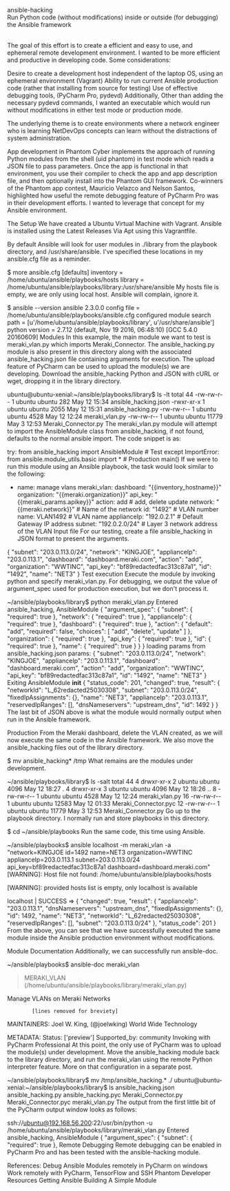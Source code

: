 ansible-hacking
<br>
Run Python code (without modifications) inside or outside (for debugging) the Ansible framework
<br>
<br>

The goal of this effort is to create a efficient and easy to use, and ephemeral remote development environment. I wanted to be more efficient and productive in developing code. Some considerations:

Desire to create a development host independent of the laptop OS, using an ephemeral environment (Vagrant)
Ability to run current Ansible production code (rather that installing from source for testing)
Use of effective debugging tools, (PyCharm Pro, pydevd)
Additionally, Other than adding the necessary pydevd commands, I wanted an executable which would run without modifications in either test mode or production mode.

The underlying theme is to create environments where a network engineer who is learning NetDevOps concepts can learn without the distractions of system administration.

App development in Phantom Cyber implements the approach of running Python modules from the shell (uid phantom) in test mode which reads a JSON file to pass parameters. Once the app is functional in that environment, you use their compiler to check the app and app description file, and then optionally install into the Phantom GUI framework. Co-winners of the Phantom app contest, Mauricio Velazco and Nelson Santos, highlighted how useful the remote debugging feature of PyCharm Pro was in their development efforts. I wanted to leverage that concept for my Ansible environment.

The Setup
We have created a Ubuntu Virtual Machine with Vagrant. Ansible is installed using the Latest Releases Via Apt using this Vagrantfile.

By default Ansible will look for user modules in ./library from the playbook directory, and /usr/share/ansible. I've specified these locations in my ansible.cfg file as a reminder.

$ more ansible.cfg
[defaults]
inventory      = /home/ubuntu/ansible/playbooks/hosts
library        = /home/ubuntu/ansible/playbooks/library:/usr/share/ansible
My hosts file is empty, we are only using local host. Ansible will complain, ignore it.

$ ansible --version
ansible 2.3.0.0
  config file = /home/ubuntu/ansible/playbooks/ansible.cfg
  configured module search path = [u'/home/ubuntu/ansible/playbooks/library', u'/usr/share/ansible']
  python version = 2.7.12 (default, Nov 19 2016, 06:48:10) [GCC 5.4.0 20160609]
Modules
In this example, the main module we want to test is meraki_vlan.py which imports Meraki_Connector. The ansible_hacking.py module is also present in this directory along with the associated ansible_hacking.json file containing arguments for execution. The upload feature of PyCharm can be used to upload the module(s) we are developing. Download the ansible_hacking Python and JSON with cURL or wget, dropping it in the library directory.

ubuntu@ubuntu-xenial:~/ansible/playbooks/library$ ls -lt
total 44
-rw-rw-r-- 1 ubuntu ubuntu   282 May 12 15:34 ansible_hacking.json
-rwxr-xr-x 1 ubuntu ubuntu  2055 May 12 15:31 ansible_hacking.py
-rw-rw-r-- 1 ubuntu ubuntu  4528 May 12 12:24 meraki_vlan.py
-rw-rw-r-- 1 ubuntu ubuntu 11779 May  3 12:53 Meraki_Connector.py
The meraki_vlan.py module will attempt to import the AnsibleModule class from ansible_hacking, if not found, defaults to the normal ansible import. The code snippet is as:

try:
    from ansible_hacking import AnsibleModule              # Test
except ImportError:
    from ansible.module_utils.basic import *               # Production
main()
If we were to run this module using an Ansible playbook, the task would look similar to the following:

  - name: manage vlans
    meraki_vlan:
      dashboard: "{{inventory_hostname}}"
      organization: "{{meraki.organization}}"
      api_key: "{{meraki_params.apikey}}"
      action: add                            # add, delete update
      network: "{{meraki.network}}"          # Name of the network
      id: "1492"                             # VLAN number
      name: VLAN1492                         # VLAN name
      applianceIp: "192.0.2.1"               # Default Gateway IP address
      subnet: "192.0.2.0/24"                 # Layer 3 network address of the VLAN
Input file
For our testing, create a file ansible_hacking in JSON format to present the arguments.

{
    "subnet": "203.0.113.0/24",
    "network": "KINGJOE",
    "applianceIp": "203.0.113.1",
    "dashboard": "dashboard.meraki.com",
    "action": "add",
    "organization": "WWTINC",
    "api_key": "bf89redactedfac313c87a1",
    "id": "1492",
    "name": "NET3"
}
Test execution
Execute the module by invoking python and specify meraki_vlan.py. For debugging, we output the value of argument_spec used for production execution, but we don't process it.

~/ansible/playbooks/library$ python meraki_vlan.py
Entered ansible_hacking, AnsibleModule
{
    "argument_spec": {
        "subnet": {
            "required": true
        },
        "network": {
            "required": true
        },
        "applianceIp": {
            "required": true
        },
        "dashboard": {
            "required": true
        },
        "action": {
            "default": "add",
            "required": false,
            "choices": [
                "add",
                "delete",
                "update"
            ]
        },
        "organization": {
            "required": true
        },
        "api_key": {
            "required": true
        },
        "id": {
            "required": true
        },
        "name": {
            "required": true
        }
    }
}
loading params from ansible_hacking.json
params:
{
    "subnet": "203.0.113.0/24",
    "network": "KINGJOE",
    "applianceIp": "203.0.113.1",
    "dashboard": "dashboard.meraki.com",
    "action": "add",
    "organization": "WWTINC",
    "api_key": "bf89redactedfac313c87a1",
    "id": "1492",
    "name": "NET3"
}
Exiting AnsibleModule __init__
{
    "status_code": 201,
    "changed": true,
    "result": {
        "networkId": "L_62redacted25030308",
        "subnet": "203.0.113.0/24",
        "fixedIpAssignments": {},
        "name": "NET3",
        "applianceIp": "203.0.113.1",
        "reservedIpRanges": [],
        "dnsNameservers": "upstream_dns",
        "id": 1492
    }
}
The last bit of JSON above is what the module would normally output when run in the Ansible framework.

Production
From the Meraki dashboard, delete the VLAN created, as we will now execute the same code in the Ansible framework. We also move the ansible_hacking files out of the library directory.

$ mv ansible_hacking* /tmp
What remains are the modules under development.

~/ansible/playbooks/library$ ls -salt
total 44
 4 drwxr-xr-x 2 ubuntu ubuntu  4096 May 12 18:27 .
 4 drwxr-xr-x 3 ubuntu ubuntu  4096 May 12 18:26 ..
 8 -rw-rw-r-- 1 ubuntu ubuntu  4528 May 12 12:24 meraki_vlan.py
16 -rw-rw-r-- 1 ubuntu ubuntu 12583 May 12 01:33 Meraki_Connector.pyc
12 -rw-rw-r-- 1 ubuntu ubuntu 11779 May  3 12:53 Meraki_Connector.py
Go up to the playbook directory. I normally run and store playbooks in this directory.

$ cd ~/ansible/playbooks
Run the same code, this time using Ansible.

~/ansible/playbooks$ ansible localhost -m meraki_vlan  -a "network=KINGJOE id=1492 name=NET3 organization=WWTINC applianceIp=203.0.113.1 subnet=203.0.113.0/24 api_key=bf89redactedfac313c87a1 dashboard=dashboard.meraki.com"
 [WARNING]: Host file not found: /home/ubuntu/ansible/playbooks/hosts

 [WARNING]: provided hosts list is empty, only localhost is available

localhost | SUCCESS => {
    "changed": true,
    "result": {
        "applianceIp": "203.0.113.1",
        "dnsNameservers": "upstream_dns",
        "fixedIpAssignments": {},
        "id": 1492,
        "name": "NET3",
        "networkId": "L_62redacted25030308",
        "reservedIpRanges": [],
        "subnet": "203.0.113.0/24"
    },
    "status_code": 201
}
From the above, you can see that we have successfully executed the same module inside the Ansible production environment without modifications.

Module Documentation
Additionally, we can successfully run ansible-doc.

~/ansible/playbooks$ ansible-doc meraki_vlan
> MERAKI_VLAN    (/home/ubuntu/ansible/playbooks/library/meraki_vlan.py)

  Manage VLANs on Meraki Networks

            [lines removed for breviety]

MAINTAINERS: Joel W. King, (@joelwking) World Wide Technology

METADATA:
        Status: ['preview']
        Supported_by: community
Invoking with PyCharm Professional
At this point, the only use of PyCharm was to upload the module(s) under development. Move the ansible_hacking module back to the library directory, and run the meraki_vlan using the remote Python interpreter feature. More on that configuration in a separate post.

~/ansible/playbooks/library$ mv /tmp/ansible_hacking.* ./
ubuntu@ubuntu-xenial:~/ansible/playbooks/library$ ls
ansible_hacking.json  ansible_hacking.py  ansible_hacking.pyc  Meraki_Connector.py  Meraki_Connector.pyc  meraki_vlan.py
The output from the first little bit of the PyCharm output window looks as follows:

ssh://ubuntu@192.168.56.200:22/usr/bin/python -u /home/ubuntu/ansible/playbooks/library/meraki_vlan.py
Entered ansible_hacking, AnsibleModule 
{
    "argument_spec": {
        "subnet": {
            "required": true
        }, 
Remote Debugging
Remote debugging can be enabled in PyCharm Pro and has been tested with the ansible-hacking module.

References:
Debug Ansible Modules remotely in PyCharm on windows
Work remotely with PyCharm, TensorFlow and SSH
Phantom Developer Resources
Getting Ansible
Building A Simple Module
